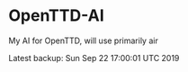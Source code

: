 # OpenTTD-AI
My AI for OpenTTD, will use primarily air

Latest backup: Sun Sep 22 17:00:01 UTC 2019
